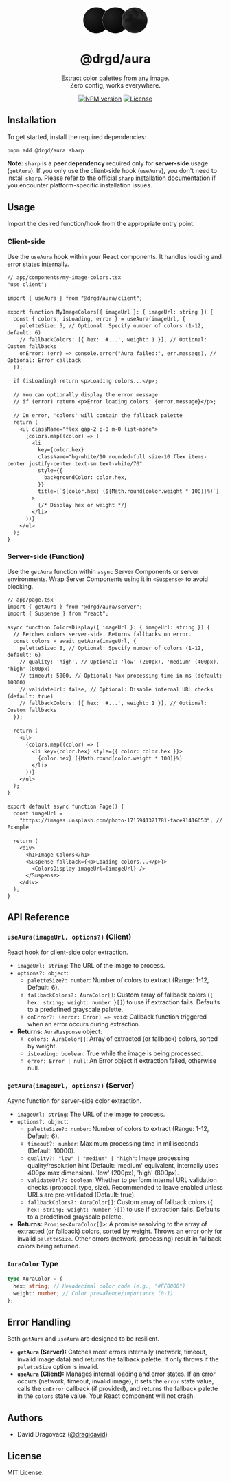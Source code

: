 <div align="center">
  <picture>
    <img alt="logo" src="https://raw.githubusercontent.com/dragidavid/aura/refs/heads/main/apps/web/public/aura_logo_large.png?token=GHSAT0AAAAAAC2U6AGATWMIXTA4Q26EVN5Q2AXXPSA" width="150">
  </picture>
  
  <h1><b>@drgd/aura</b></h1>
  <p>Extract color palettes from any image.<br> Zero config, works everywhere.</p>
</div>

<div align="center">

[![NPM version](https://img.shields.io/npm/v/%40drgd%2Faura?style=flat-square)](https://npmjs.org/package/@drgd/aura)
[![License](https://img.shields.io/npm/l/@drgd/aura.svg?style=flat-square)](https://github.com/dragidavid/aura/blob/main/LICENSE)

</div>

## Installation

To get started, install the required dependencies:

```bash
pnpm add @drgd/aura sharp
```

**Note:** `sharp` is a **peer dependency** required only for **server-side** usage (`getAura`). If you only use the client-side hook (`useAura`), you don't need to install `sharp`. Please refer to the [official `sharp` installation documentation](https://sharp.pixelplumbing.com/install) if you encounter platform-specific installation issues.

## Usage

Import the desired function/hook from the appropriate entry point.

### Client-side

Use the `useAura` hook within your React components. It handles loading and error states internally.

```tsx
// app/components/my-image-colors.tsx
"use client";

import { useAura } from "@drgd/aura/client";

export function MyImageColors({ imageUrl }: { imageUrl: string }) {
  const { colors, isLoading, error } = useAura(imageUrl, {
    paletteSize: 5, // Optional: Specify number of colors (1-12, default: 6)
    // fallbackColors: [{ hex: '#...', weight: 1 }], // Optional: Custom fallbacks
    onError: (err) => console.error("Aura failed:", err.message), // Optional: Error callback
  });

  if (isLoading) return <p>Loading colors...</p>;

  // You can optionally display the error message
  // if (error) return <p>Error loading colors: {error.message}</p>;

  // On error, 'colors' will contain the fallback palette
  return (
    <ul className="flex gap-2 p-0 m-0 list-none">
      {colors.map((color) => (
        <li
          key={color.hex}
          className="bg-white/10 rounded-full size-10 flex items-center justify-center text-sm text-white/70"
          style={{
            backgroundColor: color.hex,
          }}
          title={`${color.hex} (${Math.round(color.weight * 100)}%)`}
        >
          {/* Display hex or weight */}
        </li>
      ))}
    </ul>
  );
}
```

### Server-side (Function)

Use the `getAura` function within `async` Server Components or server environments. Wrap Server Components using it in `<Suspense>` to avoid blocking.

```tsx
// app/page.tsx
import { getAura } from "@drgd/aura/server";
import { Suspense } from "react";

async function ColorsDisplay({ imageUrl }: { imageUrl: string }) {
  // Fetches colors server-side. Returns fallbacks on error.
  const colors = await getAura(imageUrl, {
    paletteSize: 8, // Optional: Specify number of colors (1-12, default: 6)
    // quality: 'high', // Optional: 'low' (200px), 'medium' (400px), 'high' (800px)
    // timeout: 5000, // Optional: Max processing time in ms (default: 10000)
    // validateUrl: false, // Optional: Disable internal URL checks (default: true)
    // fallbackColors: [{ hex: '#...', weight: 1 }], // Optional: Custom fallbacks
  });

  return (
    <ul>
      {colors.map((color) => (
        <li key={color.hex} style={{ color: color.hex }}>
          {color.hex} ({Math.round(color.weight * 100)}%)
        </li>
      ))}
    </ul>
  );
}

export default async function Page() {
  const imageUrl =
    "https://images.unsplash.com/photo-1715941321781-face91416653"; // Example

  return (
    <div>
      <h1>Image Colors</h1>
      <Suspense fallback={<p>Loading colors...</p>}>
        <ColorsDisplay imageUrl={imageUrl} />
      </Suspense>
    </div>
  );
}
```

## API Reference

### `useAura(imageUrl, options?)` (Client)

React hook for client-side color extraction.

- `imageUrl: string`: The URL of the image to process.
- `options?: object`:
  - `paletteSize?: number`: Number of colors to extract (Range: 1-12, Default: 6).
  - `fallbackColors?: AuraColor[]`: Custom array of fallback colors (`{ hex: string; weight: number }[]`) to use if extraction fails. Defaults to a predefined grayscale palette.
  - `onError?: (error: Error) => void`: Callback function triggered when an error occurs during extraction.
- **Returns:** `AuraResponse` object:
  - `colors: AuraColor[]`: Array of extracted (or fallback) colors, sorted by weight.
  - `isLoading: boolean`: True while the image is being processed.
  - `error: Error | null`: An Error object if extraction failed, otherwise null.

### `getAura(imageUrl, options?)` (Server)

Async function for server-side color extraction.

- `imageUrl: string`: The URL of the image to process.
- `options?: object`:
  - `paletteSize?: number`: Number of colors to extract (Range: 1-12, Default: 6).
  - `timeout?: number`: Maximum processing time in milliseconds (Default: 10000).
  - `quality?: "low" | "medium" | "high"`: Image processing quality/resolution hint (Default: 'medium' equivalent, internally uses 400px max dimension). 'low' (200px), 'high' (800px).
  - `validateUrl?: boolean`: Whether to perform internal URL validation checks (protocol, type, size). Recommended to leave enabled unless URLs are pre-validated (Default: true).
  - `fallbackColors?: AuraColor[]`: Custom array of fallback colors (`{ hex: string; weight: number }[]`) to use if extraction fails. Defaults to a predefined grayscale palette.
- **Returns:** `Promise<AuraColor[]>`: A promise resolving to the array of extracted (or fallback) colors, sorted by weight. Throws an error only for invalid `paletteSize`. Other errors (network, processing) result in fallback colors being returned.

### `AuraColor` Type

```typescript
type AuraColor = {
  hex: string; // Hexadecimal color code (e.g., "#FF0000")
  weight: number; // Color prevalence/importance (0-1)
};
```

## Error Handling

Both `getAura` and `useAura` are designed to be resilient.

- **`getAura` (Server):** Catches most errors internally (network, timeout, invalid image data) and returns the fallback palette. It only throws if the `paletteSize` option is invalid.
- **`useAura` (Client):** Manages internal loading and error states. If an error occurs (network, timeout, invalid image), it sets the `error` state value, calls the `onError` callback (if provided), and returns the fallback palette in the `colors` state value. Your React component will not crash.

## Authors

- David Dragovacz ([@dragidavid](https://x.com/dragidavid))

## License

MIT License.
